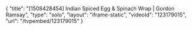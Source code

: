{
    "title": "[1508428454] Indian Spiced Egg & Spinach Wrap | Gordon Ramsay",
    "type": "solo",
    "layout": "iframe-static",
    "videoId": "123179015",
    "url": "\/tvpembed\/123179015"
}
